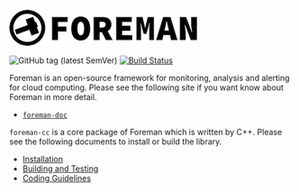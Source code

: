 ![foreman_logo](doc/img/icon.png)

![GitHub tag (latest SemVer)](https://img.shields.io/github/v/tag/cybergarage/foreman-cc)
[![Build Status](https://github.com/cybergarage/uecho/actions/workflows/make.yml/badge.svg)](https://github.com/cybergarage/foreman-cc/actions/workflows/make.yml)

Foreman is an open-source framework for monitoring, analysis and alerting for cloud computing. Please see the following site if you want know about Foreman in more detail.

- [`foreman-doc`](https://github.com/cybergarage/foreman-doc/)

`foreman-cc` is a core package of Foreman which is written by C++. Please see the following documents to install or build the library.

- [Installation](doc/installation.md)
- [Building and Testing](doc/building_and_testing.md)
- [Coding Guidelines](doc/coding_guideline.md)
